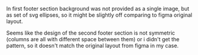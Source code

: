 In first footer section background was not provided as a single image, but as set of svg ellipses, so it might be slightly off comparing to figma original layout.

Seems like the design of the second footer section is not symmetric (columns are all with different space between them) or i didn't get the pattern, so it doesn't match the original layout from figma in my case.
